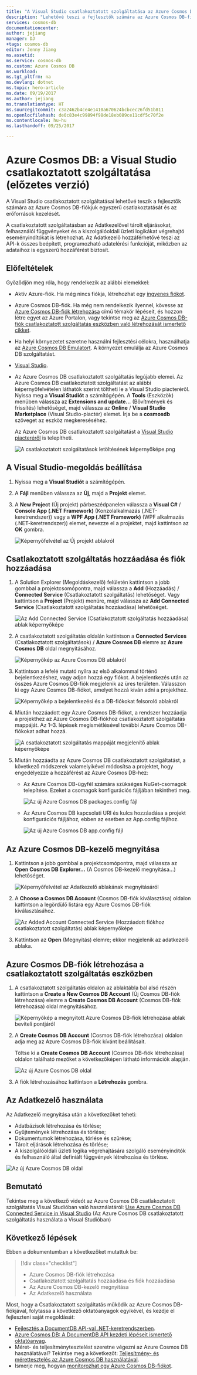 ```yaml
---
title: "A Visual Studio csatlakoztatott szolgáltatása az Azure Cosmos DB-hez"
description: "Lehetővé teszi a fejlesztők számára az Azure Cosmos DB-fiókjuk egyszerű csatlakoztatását és az erőforrások kezelését a Visual Studio csatlakoztatott szolgáltatásain keresztül"
services: cosmos-db
documentationcenter: 
author: jejiang
manager: DJ
+tags: cosmos-db
editor: Jenny Jiang
ms.assetid: 
ms.service: cosmos-db
ms.custom: Azure Cosmos DB
ms.workload: 
ms.tgt_pltfrm: na
ms.devlang: dotnet
ms.topic: hero-article
ms.date: 09/19/2017
ms.author: jejiang
ms.translationtype: HT
ms.sourcegitcommit: c3a2462b4ce4e1410a670624bcbcec26fd51b811
ms.openlocfilehash: de0c83e4c99894f98de18eb089ce11cdf5c70f2e
ms.contentlocale: hu-hu
ms.lasthandoff: 09/25/2017

---
```

# <a name="azure-cosmos-db-visual-studio-connected-service-preview"></a>Azure Cosmos DB: a Visual Studio csatlakoztatott szolgáltatása (előzetes verzió)

A Visual Studio csatlakoztatott szolgáltatásai lehetővé teszik a fejlesztők számára az Azure Cosmos DB-fiókjuk egyszerű csatlakoztatását és az erőforrások kezelését.

A csatlakoztatott szolgáltatásban az Adatkezelővel tárolt eljárásokat, felhasználói függvényeket és a kiszolgálóoldali üzleti logikákat végrehajtó eseményindítókat is létrehozhat. Az Adatkezelő hozzáférhetővé teszi az API-k összes beépített, programozható adatelérési funkcióját, miközben az adataihoz is egyszerű hozzáférést biztosít.

## <a name="prerequisites"></a>Előfeltételek

Győződjön meg róla, hogy rendelkezik az alábbi elemekkel:

* Aktív Azure-fiók. Ha még nincs fiókja, létrehozhat egy [ingyenes fiókot](https://azure.microsoft.com/free/). 
* Azure Cosmos DB-fiók. Ha még nem rendelkezik ilyennel, kövesse az [Azure Cosmos DB-fiók létrehozása](create-documentdb-dotnet.md) című témakör lépéseit, és hozzon létre egyet az Azure Portalon, vagy tekintse meg az [Azure Cosmos DB-fiók csatlakoztatott szolgáltatás eszközben való létrehozását ismertető cikket](#Create-an-Azure-Cosmo-DB-account-in-Connected-Service-tool). 
* Ha helyi környezetet szeretne használni fejlesztési célokra, használhatja az [Azure Cosmos DB Emulatort](local-emulator.md). A környezet emulálja az Azure Cosmos DB szolgáltatást.
* [Visual Studio](http://www.visualstudio.com/).
* Az Azure Cosmos DB csatlakoztatott szolgáltatás legújabb elemei. Az Azure Cosmos DB csatlakoztatott szolgáltatást az alábbi képernyőfelvételen láthatók szerint töltheti le a Visual Studio piacteréről. Nyissa meg a **Visual Studiót** a számítógépén. A **Tools** (Eszközök) menüben válassza az **Extensions and update...** (Bővítmények és frissítés) lehetőséget, majd válassza az **Online** / **Visual Studio Marketplace** (Visual Studio-piactér) elemet. Írja be a **cosmosdb** szöveget az eszköz megkereséséhez.

    Az Azure Cosmos DB csatlakoztatott szolgáltatást a [Visual Studio piacteréről](https://go.microsoft.com/fwlink/?linkid=858709) is telepítheti.

    ![A csatlakoztatott szolgáltatások letöltésének képernyőképe.png](./media/connected-service/connected-service-downloadbits.png) 

## <a id="SetupVS"></a>A Visual Studio-megoldás beállítása
1. Nyissa meg a **Visual Studiót** a számítógépén.
2. A **Fájl** menüben válassza az **Új**, majd a **Projekt** elemet.
3. A **New Project** (Új projekt) párbeszédpanelen válassza a **Visual C#** / **Console App (.NET Framework)** (Konzolalkalmazás (.NET-keretrendszer)) vagy a **WPF App (.NET Framework)** (WPF alkalmazás (.NET-keretrendszer)) elemet, nevezze el a projektet, majd kattintson az **OK** gombra.

    ![Képernyőfelvétel az Új projekt ablakról](./media/connected-service/connected-service-new-project.png)
    
## <a name="add-connected-service-and-add-account"></a>Csatlakoztatott szolgáltatás hozzáadása és fiók hozzáadása
1. A Solution Explorer (Megoldáskezelő) felületén kattintson a jobb gombbal a projektcsomópontra, majd válassza a **Add** (Hozzáadás) / **Connected Service** (Csatlakoztatott szolgáltatás) lehetőséget. Vagy kattintson a **Project** (Projekt) menüre, majd válassza az **Add Connected Service** (Csatlakoztatott szolgáltatás hozzáadása) lehetőséget.

    ![Az Add Connected Service (Csatlakoztatott szolgáltatás hozzáadása) ablak képernyőképe](./media/connected-service/connected-service-add-connectedservice-rightclick.png)
2. A csatlakoztatott szolgáltatás oldalán kattintson a **Connected Services** (Csatlakoztatott szolgáltatások) / **Azure Cosmos DB** elemre az **Azure Cosmos DB** oldal megnyitásához.

    ![Képernyőkép az Azure Cosmos DB ablakról](./media/connected-service/connected-service-choose-azure-cosmosdb.png)
3. Kattintson a lefelé mutató nyílra az első alkalommal történő bejelentkezéshez, vagy adjon hozzá egy fiókot. A bejelentkezés után az összes Azure Cosmos DB-fiók megjelenik az üres területen. Válasszon ki egy Azure Cosmos DB-fiókot, amelyet hozzá kíván adni a projekthez.

    ![Képernyőkép a bejelentkezési és a DB-fiókokat felsoroló ablakról](./media/connected-service/connected-service-add-db-account.png)
4. Miután hozzáadott egy Azure Cosmos DB-fiókot, a rendszer hozzáadja a projekthez az Azure Cosmos DB-fiókhoz csatlakoztatott szolgáltatás mappáját. Az 1–3. lépések megismétlésével további Azure Cosmos DB-fiókokat adhat hozzá.

    ![A csatlakoztatott szolgáltatás mappáját megjelenítő ablak képernyőképe](./media/connected-service/connected-service-add-connectedservice-folder.png)

5. Miután hozzáadta az Azure Cosmos DB csatlakoztatott szolgáltatást, a következő módszerek valamelyikével módosítsa a projektet, hogy engedélyezze a hozzáférést az Azure Cosmos DB-hez:

    * Az Azure Cosmos DB-ügyfél számára szükséges NuGet-csomagok telepítése. Ezeket a csomagok konfigurációs fájljában tekintheti meg. 

        ![Az új Azure Cosmos DB packages.config fájl](./media/connected-service/connected-service-packages-config.png)   
    
    * Az Azure Cosmos DB kapcsolati URI és kulcs hozzáadása a projekt konfigurációs fájljához, ebben az esetben az App.config fájlhoz. 

        ![Az új Azure Cosmos DB app.config fájl](./media/connected-service/connected-service-app-config.png) 

## <a name="open-azure-cosmos-db-explorer"></a>Az Azure Cosmos DB-kezelő megnyitása
1. Kattintson a jobb gombbal a projektcsomópontra, majd válassza az **Open Cosmos DB Explorer...** (A Cosmos DB-kezelő megnyitása...) lehetőséget.

    ![Képernyőfelvétel az Adatkezelő ablakának megnyitásáról](./media/connected-service/connected-service-right-click-open-data-exporer.png)
2. A **Choose a Cosmos DB Account** (Cosmos DB-fiók kiválasztása) oldalon kattintson a legördülő listára egy Azure Cosmos DB-fiók kiválasztásához.

    ![Az Added Account Connected Service (Hozzáadott fiókhoz csatlakoztatott szolgáltatás) ablak képernyőképe](./media/connected-service/connected-service-open-explorer.png)
3. Kattintson az **Open** (Megnyitás) elemre; ekkor megjelenik az adatkezelő ablaka.

## <a id="Create-an-Azure-Cosmo-DB-account-in-Connected-Service-tool"></a>Azure Cosmos DB-fiók létrehozása a csatlakoztatott szolgáltatás eszközben
1. A csatlakoztatott szolgáltatás oldalon az ablaktábla bal alsó részén kattintson a **Create a New Cosmos DB Account** (Új Cosmos DB-fiók létrehozása) elemre a **Create Cosmos DB Account** (Cosmos DB-fiók létrehozása) oldal megnyitásához.

    ![Képernyőkép a megnyitott Azure Cosmos DB-fiók létrehozása ablak beviteli pontjáról](./media/connected-service/connected-service-click-new-db-account.png)
2. A **Create Cosmos DB Account** (Cosmos DB-fiók létrehozása) oldalon adja meg az Azure Cosmos DB-fiók kívánt beállításait.

    Töltse ki a **Create Cosmos DB Account** (Cosmos DB-fiók létrehozása) oldalon található mezőket a következőképen látható információk alapján. 
 
    ![Az új Azure Cosmos DB oldal](./media/connected-service/connected-service-create-new-account.png)        
3. A fiók létrehozásához kattintson a **Létrehozás** gombra.

## <a name="use-data-explorer"></a>Az Adatkezelő használata

Az Adatkezelő megnyitása után a következőket teheti:
* Adatbázisok létrehozása és törlése;
* Gyűjtemények létrehozása és törlése;
* Dokumentumok létrehozása, törlése és szűrése;
* Tárolt eljárások létrehozása és törlése;
* A kiszolgálóoldali üzleti logika végrehajtására szolgáló eseményindítók és felhasználó által definiált függvények létrehozása és törlése. 

![Az új Azure Cosmos DB oldal](./media/connected-service/connected-service-dataexplorerui.png)

## <a name="demo"></a>Bemutató

Tekintse meg a következő videót az Azure Cosmos DB csatlakoztatott szolgáltatás Visual Studióban való használatáról: [Use Azure Cosmos DB Connected Service in Visual Studio](https://go.microsoft.com/fwlink/?linkid=858711) (Az Azure Cosmos DB csatlakoztatott szolgáltatás használata a Visual Studióban)

## <a name="next-steps"></a>Következő lépések
Ebben a dokumentumban a következőket mutattuk be:

> [!div class="checklist"]
> * Azure Cosmos DB-fiók létrehozása
> * Csatlakoztatott szolgáltatás hozzáadása és fiók hozzáadása
> * Az Azure Cosmos DB-kezelő megnyitása
> * Az Adatkezelő használata

Most, hogy a Csatlakoztatott szolgáltatás működik az Azure Cosmos DB-fiókjával, folytassa a következő oktatóanyagok egyikével, és kezdje el fejleszteni saját megoldását:

* [Fejlesztés a DocumentDB API-val .NET-keretrendszerben](tutorial-develop-documentdb-dotnet.md).
* [Azure Cosmos DB: A DocumentDB API kezdeti lépéseit ismertető oktatóanyag](documentdb-get-started.md).
* Méret- és teljesítménytesztelést szeretne végezni az Azure Cosmos DB használatával? Tekintse meg a következőt: [Teljesítmény- és mérettesztelés az Azure Cosmos DB használatával](performance-testing.md).
* Ismerje meg, hogyan [monitorozhat egy Azure Cosmos DB-fiókot](monitor-accounts.md).


